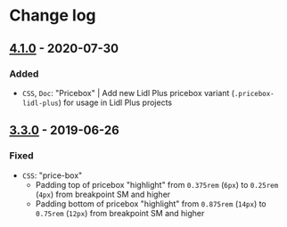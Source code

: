 # Change log

## [4.1.0](https://github.com/cake-hub/web-css_framework/tree/v4.1.0) - 2020-07-30

### Added

* `CSS`, `Doc`: "Pricebox" | Add new Lidl Plus pricebox variant (`.pricebox-lidl-plus`) for usage in Lidl Plus projects


## [3.3.0](https://www.secrz.de/bitbucket/projects/CAKE/repos/phoenix/browse?at=refs%2Ftags%2Fv3.3.0) - 2019-06-26

### Fixed

* `CSS`: "price-box"
  * Padding top of pricebox "highlight" from `0.375rem` (`6px`) to `0.25rem` (`4px`) from breakpoint SM and higher
  * Padding bottom of pricebox "highlight" from `0.875rem` (`14px`) to `0.75rem` (`12px`) from breakpoint SM and higher

